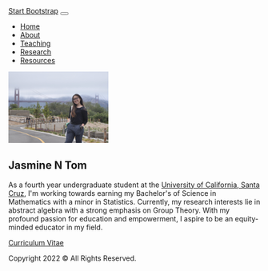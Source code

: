 <!DOCTYPE html>
<html lang="en">
    <head>
        <meta charset="utf-8" />
        <meta name="viewport" content="width=device-width, initial-scale=1, shrink-to-fit=no" />
        <meta name="description" content="" />
        <meta name="author" content="" />
        <title>Home | Jasmine N Tom</title>
        <link rel="icon" type="image/x-icon" href="assets/favicon.ico" />
        <script src="https://use.fontawesome.com/releases/v6.1.0/js/all.js" crossorigin="anonymous"></script>
        <!-- Google fonts-->
        <link href="https://fonts.googleapis.com/css?family=Raleway:100,100i,200,200i,300,300i,400,400i,500,500i,600,600i,700,700i,800,800i,900,900i" rel="stylesheet" />
        <link href="https://fonts.googleapis.com/css?family=Lora:400,400i,700,700i" rel="stylesheet" />
        <!-- Core theme CSS (includes Bootstrap)-->
        <link href="css/styles.css" rel="stylesheet" />
    </head>
    <body>
        <!-- Navigation-->
        <nav class="navbar navbar-expand-lg navbar-dark py-lg-4" id="mainNav">
            <div class="container">
                <a class="navbar-brand text-uppercase fw-bold d-lg-none" href="index.html">Start Bootstrap</a>
                <button class="navbar-toggler" type="button" data-bs-toggle="collapse" data-bs-target="#navbarSupportedContent" aria-controls="navbarSupportedContent" aria-expanded="false" aria-label="Toggle navigation"><span class="navbar-toggler-icon"></span></button>
                <div class="collapse navbar-collapse" id="navbarSupportedContent">
                    <ul class="navbar-nav mx-auto">
                        <li class="nav-item px-lg-4"><a class="nav-link text-uppercase" href="index.html">Home</a></li>
                        <li class="nav-item px-lg-4"><a class="nav-link text-uppercase" href="about.html">About</a></li>
                        <li class="nav-item px-lg-4"><a class="nav-link text-uppercase" href="teaching.html">Teaching</a></li>
                        <li class="nav-item px-lg-4"><a class="nav-link text-uppercase" href="research.html">Research</a></li>
                        <li class="nav-item px-lg-4"><a class="nav-link text-uppercase" href="resources.html">Resources</a></li>
                    </ul>
                </div>
            </div>
        </nav>
        <section class="page-section clearfix">
            <div class="container">
                <div class="intro">
                    <img class="intro-img img-fluid mb-3 mb-lg-0 rounded" src="assets/img/intro.jpg" width= 200px,height= auto/>
                    <div class="intro-text left-0 text-center bg-faded p-5 rounded">
                        <h2 class="section-heading mb-4"
                            <span class="section-heading-lower">Jasmine N Tom</span>
                        </h2>
                        <p class="mb-3">As a fourth year undergraduate student at the 
                        <a href="https://www.ucsc.edu/">University of California, Santa Cruz</a>, I'm working towards earning my Bachelor's of Science in Mathematics with a minor in Statistics. Currently, my research interests lie in abstract algebra with a strong emphasis on Group Theory. With my profound passion for education and empowerment, I aspire to be an equity-minded educator in my field.</p>
                        <div class="intro-button mx-auto"><a class="btn btn-primary btn-xl" href="Jasmine-Tom_CV.pdf">Curriculum Vitae</a></div>
                    </div>
                </div>
            </div>
        </section>
        <footer class="footer text-faded text-center py-5">
            <div class="container"><p class="m-0 small">Copyright 2022 &copy; All Rights Reserved.</p></div>
        </footer>
        <!-- Bootstrap core JS-->
        <script src="https://cdn.jsdelivr.net/npm/bootstrap@5.1.3/dist/js/bootstrap.bundle.min.js"></script>
        <!-- Core theme JS-->
        <script src="js/scripts.js"></script>
    </body>
</html>
